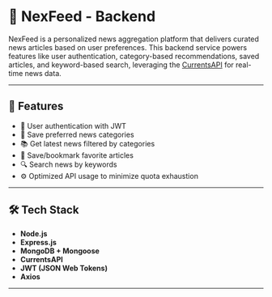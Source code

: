 # 📰 NexFeed - Backend

NexFeed is a personalized news aggregation platform that delivers curated news articles based on user preferences. This backend service powers features like user authentication, category-based recommendations, saved articles, and keyword-based search, leveraging the [CurrentsAPI](https://currentsapi.services/) for real-time news data.

---

## 🚀 Features

- 🔐 User authentication with JWT
- 🎯 Save preferred news categories
- 📚 Get latest news filtered by categories
- 💾 Save/bookmark favorite articles
- 🔍 Search news by keywords
- ⚙️ Optimized API usage to minimize quota exhaustion

---

## 🛠️ Tech Stack

- **Node.js**
- **Express.js**
- **MongoDB + Mongoose**
- **CurrentsAPI**
- **JWT (JSON Web Tokens)**
- **Axios**

---



